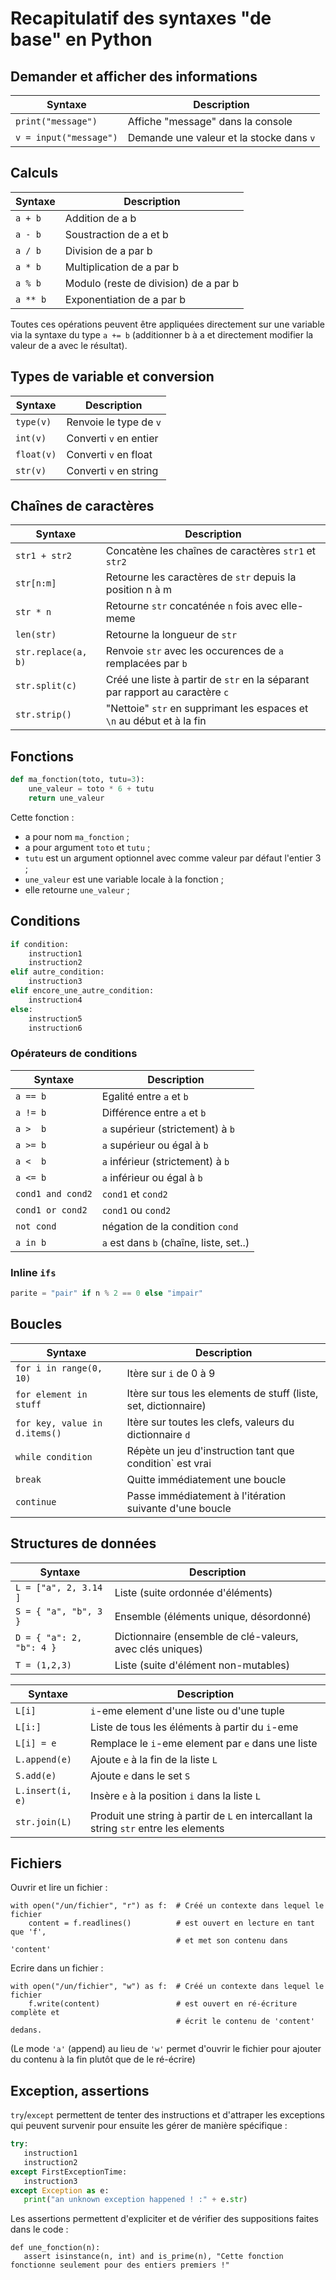 # Recapitulatif des syntaxes "de base" en Python

## Demander et afficher des informations

| Syntaxe                | Description                              |
| ---------------------- | ---------------------------------------- |
| `print("message")`     | Affiche "message" dans la console        |
| `v = input("message")` | Demande une valeur et la stocke dans `v` |

## Calculs

| Syntaxe  | Description                           |
| -------- | ------------------------------------- |
| `a + b`  | Addition de a b                       |
| `a - b`  | Soustraction de a et b                |
| `a / b`  | Division de a par b                   |
| `a * b`  | Multiplication de a par b             |
| `a % b`  | Modulo (reste de division) de a par b |
| `a ** b` | Exponentiation de a par b             |

Toutes ces opérations peuvent être appliquées directement sur une variable via
la syntaxe du type `a += b` (additionner b à a et directement modifier la valeur
de a avec le résultat).

## Types de variable et conversion

| Syntaxe    | Description                           |
| ---------- | ------------------------------------- |
| `type(v)`  | Renvoie le type de `v`                |
| `int(v)`   | Converti `v` en entier                |
| `float(v)` | Converti `v` en float                 |
| `str(v)`   | Converti `v` en string                |

## Chaînes de caractères

| Syntaxe             | Description                                                                  |
| ------------------- | ---------------------------------------------------------------------------- |
| `str1 + str2`       | Concatène les chaînes de caractères `str1` et `str2`                         |
| `str[n:m]`          | Retourne les caractères de `str` depuis la position n à m                    |
| `str * n`           | Retourne `str` concaténée `n` fois avec elle-meme                            |
| `len(str)`          | Retourne la longueur de `str`                                                |
| `str.replace(a, b)` | Renvoie `str` avec les occurences de `a` remplacées par `b`                  |
| `str.split(c)`      | Créé une liste à partir de `str` en la séparant par rapport au caractère `c` |
| `str.strip()`       | "Nettoie" `str` en supprimant les espaces et `\n` au début et à la fin       |

## Fonctions

```python
def ma_fonction(toto, tutu=3):
    une_valeur = toto * 6 + tutu
    return une_valeur
```

Cette fonction :
- a pour nom `ma_fonction` ;
- a pour argument `toto` et `tutu` ;
- `tutu` est un argument optionnel avec comme valeur par défaut l'entier 3 ;
- `une_valeur` est une variable locale à la fonction ;
- elle retourne `une_valeur` ;

## Conditions

```python
if condition:
    instruction1
    instruction2
elif autre_condition:
    instruction3
elif encore_une_autre_condition:
    instruction4
else:
    instruction5
    instruction6
```

### Opérateurs de conditions

| Syntaxe           | Description                             |
| ----------------- | --------------------------------------- |
| `a == b`          | Egalité entre `a` et `b`                |
| `a != b`          | Différence entre `a` et `b`             |
| `a >  b`          | `a` supérieur (strictement) à `b`       |
| `a >= b`          | `a` supérieur ou égal à `b`             |
| `a <  b`          | `a` inférieur (strictement) à `b`       |
| `a <= b`          | `a` inférieur ou égal à `b`             |
| `cond1 and cond2` | `cond1` et `cond2`                      |
| `cond1 or cond2`  | `cond1` ou `cond2`                      |
| `not cond`        | négation de la condition `cond`         |
| `a in b`          | `a` est dans `b` (chaîne, liste, set..) |

### Inline `ifs`

```python
parite = "pair" if n % 2 == 0 else "impair"
```

## Boucles

| Syntaxe                       | Description                                                     |
| ----------------------------- | --------------------------------------------------------------- |
| `for i in range(0, 10)`       | Itère sur `i` de 0 à 9                                          |
| `for element in stuff`        | Itère sur tous les elements de stuff (liste, set, dictionnaire) |
| `for key, value in d.items()` | Itère sur toutes les clefs, valeurs du dictionnaire `d`         |
| `while condition`             | Répète un jeu d'instruction tant que condition` est vrai        |
| `break`                       | Quitte immédiatement une boucle                                 |
| `continue`                    | Passe immédiatement à l'itération suivante d'une boucle         |

## Structures de données

| Syntaxe                  | Description                                                |
| ------------------------ | ---------------------------------------------------------- |
| `L = ["a", 2, 3.14 ]`    | Liste (suite ordonnée d'éléments)                          |
| `S = { "a", "b", 3 }`    | Ensemble (éléments unique, désordonné)                     |
| `D = { "a": 2, "b": 4 }` | Dictionnaire (ensemble de clé-valeurs, avec clés uniques)  |
| `T = (1,2,3)`            | Liste (suite d'élément non-mutables)                       |

| Syntaxe          | Description                                                                           |
| ---------------- | ------------------------------------------------------------------------------------- |
| `L[i]`           | `i`-eme element d'une liste ou d'une tuple                                            |
| `L[i:]`          | Liste de tous les éléments à partir du `i`-eme                                        |
| `L[i] = e`       | Remplace le `i`-eme element par `e` dans une liste                                    |
| `L.append(e)`    | Ajoute `e` à la fin de la liste `L`                                                   |
| `S.add(e)`       | Ajoute `e` dans le set `S`                                                            |
| `L.insert(i, e)` | Insère `e` à la position `i` dans la liste `L`                                        |
| `str.join(L)`    | Produit une string à partir de `L` en intercallant la string `str` entre les elements |

## Fichiers

Ouvrir et lire un fichier :

```
with open("/un/fichier", "r") as f:  # Créé un contexte dans lequel le fichier
    content = f.readlines()          # est ouvert en lecture en tant que 'f', 
                                     # et met son contenu dans 'content'
```

Ecrire dans un fichier :

```
with open("/un/fichier", "w") as f:  # Créé un contexte dans lequel le fichier
    f.write(content)                 # est ouvert en ré-écriture complète et
                                     # écrit le contenu de 'content' dedans.
```

(Le mode `'a'` (append) au lieu de `'w'` permet d'ouvrir le fichier pour ajouter
du contenu à la fin plutôt que de le ré-écrire)

## Exception, assertions

`try`/`except` permettent de tenter des instructions et d'attraper les
exceptions qui peuvent survenir pour ensuite les gérer de manière spécifique :

```python
try:
   instruction1
   instruction2
except FirstExceptionTime:
   instruction3
except Exception as e:
   print("an unknown exception happened ! :" + e.str)
```

Les assertions permettent d'expliciter et de vérifier des suppositions faites
dans le code :

```
def une_fonction(n):
   assert isinstance(n, int) and is_prime(n), "Cette fonction fonctionne seulement pour des entiers premiers !"
```
